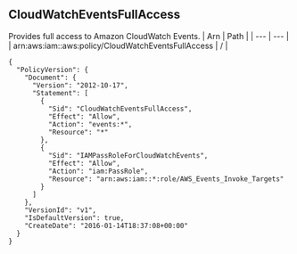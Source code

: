 
## CloudWatchEventsFullAccess
Provides full access to Amazon CloudWatch Events.
| Arn | Path |
| --- | --- |
| arn:aws:iam::aws:policy/CloudWatchEventsFullAccess | / |
```
{
  "PolicyVersion": {
    "Document": {
      "Version": "2012-10-17",
      "Statement": [
        {
          "Sid": "CloudWatchEventsFullAccess",
          "Effect": "Allow",
          "Action": "events:*",
          "Resource": "*"
        },
        {
          "Sid": "IAMPassRoleForCloudWatchEvents",
          "Effect": "Allow",
          "Action": "iam:PassRole",
          "Resource": "arn:aws:iam::*:role/AWS_Events_Invoke_Targets"
        }
      ]
    },
    "VersionId": "v1",
    "IsDefaultVersion": true,
    "CreateDate": "2016-01-14T18:37:08+00:00"
  }
}
```
